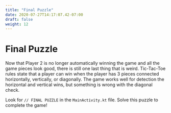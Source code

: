 ```yaml
---
title: "Final Puzzle"
date: 2020-07-27T14:17:07.42-07:00
draft: false
weight: 12
---
```


# Final Puzzle
Now that Player 2 is no longer automatically winning the game and all the game pieces look good, there is still one last thing that is weird. Tic-Tac-Toe rules state that a player can win when the player has 3 pieces connected horizontally, vertically, or diagonally. The game works well for detection the horizontal and vertical wins, but something is wrong with the diagonal check.

Look for `// FINAL PUZZLE` in the `MainActivity.kt` file. Solve this puzzle to complete the game!
